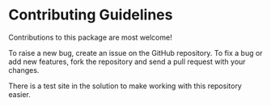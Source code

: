 # Contributing Guidelines

Contributions to this package are most welcome!

To raise a new bug, create an issue on the GitHub repository. To fix a bug or add new features, fork the repository and send a pull request with your changes.

There is a test site in the solution to make working with this repository easier.
